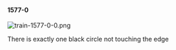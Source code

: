 #### 1577-0
![train-1577-0-0.png](https://github.com/lil-lab/nlvr/raw/master/nlvr/train/images/79/train-1577-0-0.png "train-1577-0-0.png")

There is exactly one black circle not touching the edge